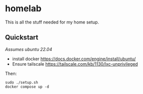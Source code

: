 # homelab

This is all the stuff needed for my home setup.

## Quickstart

*Assumes ubuntu 22.04*

- install docker https://docs.docker.com/engine/install/ubuntu/
- Ensure tailscale https://tailscale.com/kb/1130/lxc-unprivileged

Then:

```
sudo ./setup.sh
docker compose up -d
```
